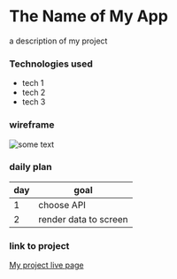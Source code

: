 # The Name of My App

a description of my project
### Technologies used
- tech 1
- tech 2
- tech 3


### wireframe
![some text](https://www.rd.com/wp-content/uploads/2021/01/GettyImages-1175550351.jpg)

### daily plan
| day | goal |
|-----|------|
| 1 | choose API|
| 2 | render data to screen |

### link to project
[My project live page](https://project-1-tan.vercel.app/)